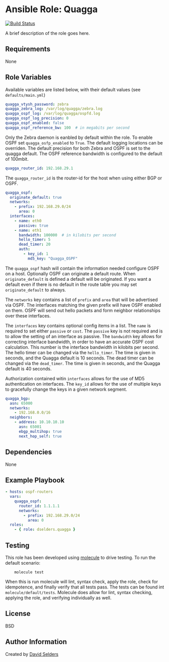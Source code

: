 # Ansible Role: Quagga

[![Build Status](https://travis-ci.org/dselders/ansible-role-quagga.svg?branch=master)](https://travis-ci.org/dselders/ansible-role-quagga)

A brief description of the role goes here.

## Requirements

None

## Role Variables

Available variables are listed below, with their default values (see
`defaults/main.yml`)

```yaml
quagga_vtysh_password: zebra
quagga_zebra_log: /var/log/quagga/zebra.log
quagga_ospf_log: /var/log/quagga/ospfd.log
quagga_ospf_log_precision: 0
quagga_ospf_enabled: false
quagga_ospf_reference_bw: 100  # in megabits per second
```

Only the Zebra daemon is eanbled by default within the role.  To enable OSPF
set `quagga_osfp_enabled` to `True`.  The default logging locations can be
overriden.  The default precision for both Zebra and OSPF is set to the quagga
default.  The OSPF reference bandwidth is configured to the default of 100mbit.

```yaml
quagga_router_id: 192.168.29.1
```

The `quagga_router_id` is the router-id for the host when using either BGP or
OSPF.

```yaml
quagga_ospf:
  originate_default: true
  networks:
    - prefix: 192.168.29.0/24
      area: 0
  interfaces:
    - name: eth0
      passive: true
    - name: eth1
      bandwidth: 100000  # in kilobits per second
      hello_timer: 5
      dead_timer: 20
      auth:
        - key_id: 1
          md5_key: "Quagga_OSPF"
```

The `quagga_ospf` hash will contain the information needed configure OSPF on a
host.  Optionally OSPF can originate a default route.  When `originate_default`
is defined a default will be originated.  If you want a default even if there is
no default in the route table you may set `originate_default` to always.

The `networks` key contains a list of `prefix` and `area` that will be
advertised via OSPF.  The interfaces matching the given prefix will have OSPF
enabled on them.  OSPF will send out hello packets and form neighbor
relationships over these interfaces.

The `interfaces` key contains optional config items in a list.  The `name` is
required to set either `passive` or `cost`.  The `passive` key is not required
and is to allow the setting of an interface as passive.  The `bandwidth` key
allows for correcting interface bandwidth, in order to have an accurate OSPF
cost calculation.  This number is the interface bandwidth in kilobits per
second.  The hello timer can be changed via the `hello_timer`.  The time is
given in seconds, and the Quagga default is 10 seconds.  The dead timer can be
changed via the `dead_timer`.  The time is given in seconds, and the Quagga
default is 40 seconds.

Authorization contained witin `interfaces` allows for the use of MD5
authentication on interfaces.  The `key_id` allows for the use of multiple keys
to gracefully change the keys in a given network segment.

```yaml
quagga_bgp:
  asn: 65000
  networks:
    - 192.168.0.0/16
  neighbors:
    - address: 10.10.10.10
      asn: 65001
      ebgp_multihop: true
      next_hop_self: true
```

## Dependencies

None

## Example Playbook

```yaml
- hosts: ospf-routers
  vars:
    quagga_ospf:
      router_id: 1.1.1.1
      networks:
        - prefix: 192.168.29.0/24
          area: 0
  roles:
    - { role: dselders.quagga }
```

## Testing

This role has been developed using
[molecule](https://molecule.readthedocs.io/en/latest/) to drive testing.  To run
the default scenario:

        molecule test

When this is run molecule will lint, syntax check, apply the role, check for
idempotence, and finally verify that all tests pass.  The tests can be found int
`molecule/default/tests`.  Molecule does allow for lint, syntax checking,
applying the role, and verifying individually as well.

## License

BSD

## Author Information

Created by [David Selders](https://github.com/dselders)
